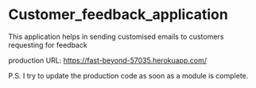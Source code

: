 # Customer_feedback_application
This application helps in sending customised emails to customers requesting for feedback

production URL:
https://fast-beyond-57035.herokuapp.com/

P.S. I try to update the production code as soon as a module is complete.
